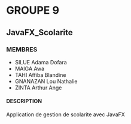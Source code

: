 # GROUPE 9
## JavaFX_Scolarite
### MEMBRES
* SILUE Adama Dofara
* MAIGA Awa
* TAHI Affiba Blandine
* GNANAZAN Lou Nathalie
* ZINTA Arthur Ange
#### DESCRIPTION
Application de gestion de scolarite avec JavaFX
